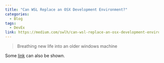 ```yaml
---
title: "Can WSL Replace an OSX Development Environment?"
categories:
  - Blog
tags:
  - DevEx
link: https://medium.com/swlh/can-wsl-replace-an-osx-development-environment-396ed50c10ca
---
```


> Breathing new life into an older windows machine


Some [link](#) can also be shown.